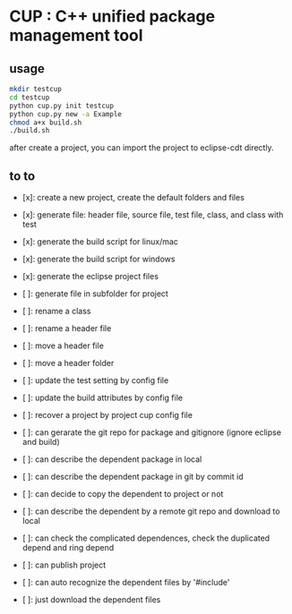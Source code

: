 # CUP : C++ unified package management tool

## usage

~~~bash
mkdir testcup
cd testcup
python cup.py init testcup
python cup.py new -a Example
chmod a+x build.sh
./build.sh
~~~

after create a project, you can import the project to eclipse-cdt directly.


## to to

- [x]: create a new project, create the default folders and files
- [x]: generate file: header file, source file, test file, class, and class with test
- [x]: generate the build script for linux/mac
- [x]: generate the build script for windows
- [x]: generate the eclipse project files

- [ ]: generate file in subfolder for project

- [ ]: rename a class
- [ ]: rename a header file
- [ ]: move a header file
- [ ]: move a header folder

- [ ]: update the test setting by config file
- [ ]: update the build attributes by config file
- [ ]: recover a project by project cup config file

- [ ]: can gerarate the git repo for package and gitignore (ignore eclipse and build)

- [ ]: can describe the dependent package in local
- [ ]: can describe the dependent package in git by commit id
- [ ]: can decide to copy the dependent to project or not
- [ ]: can describe the dependent by a remote git repo and download to local
- [ ]: can check the complicated dependences, check the duplicated depend and ring depend
- [ ]: can publish project
- [ ]: can auto recognize the dependent files by '#include'
- [ ]: just download the dependent files
